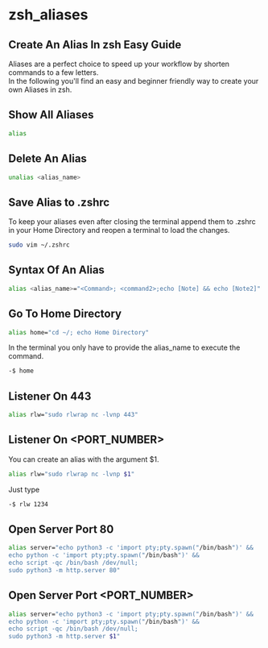 # zsh_aliases
## Create An Alias In zsh Easy Guide

Aliases are a perfect choice to speed up your workflow by shorten commands to a few letters. <br>
In the following you'll find an easy and beginner friendly way to create your own Aliases in zsh.

## Show All Aliases
```bash
alias
```

## Delete An Alias
```bash
unalias <alias_name>
```

## Save Alias to .zshrc
To keep your aliases even after closing the terminal append them to .zshrc in your Home Directory and reopen a terminal to load the changes.
```bash
sudo vim ~/.zshrc
```

## Syntax Of An Alias
```bash
alias <alias_name>="<Command>; <command2>;echo [Note] && echo [Note2]"
```

## Go To Home Directory
```bash
alias home="cd ~/; echo Home Directory" 
```
In the terminal you only have to provide the alias_name to execute the command.
```bash
-$ home
```
## Listener On 443
```bash
alias rlw="sudo rlwrap nc -lvnp 443"
```

## Listener On <PORT_NUMBER>
You can create an alias with the argument $1.<br>
```bash
alias rlw="sudo rlwrap nc -lvnp $1"
```
Just type
```bash
-$ rlw 1234
```

## Open Server Port 80
```bash
alias server="echo python3 -c 'import pty;pty.spawn("/bin/bash")' && 
echo python -c 'import pty;pty.spawn("/bin/bash")' && 
echo script -qc /bin/bash /dev/null;
sudo python3 -m http.server 80"
```

## Open Server Port <PORT_NUMBER>
```bash
alias server="echo python3 -c 'import pty;pty.spawn("/bin/bash")' && 
echo python -c 'import pty;pty.spawn("/bin/bash")' && 
echo script -qc /bin/bash /dev/null;
sudo python3 -m http.server $1"
```
